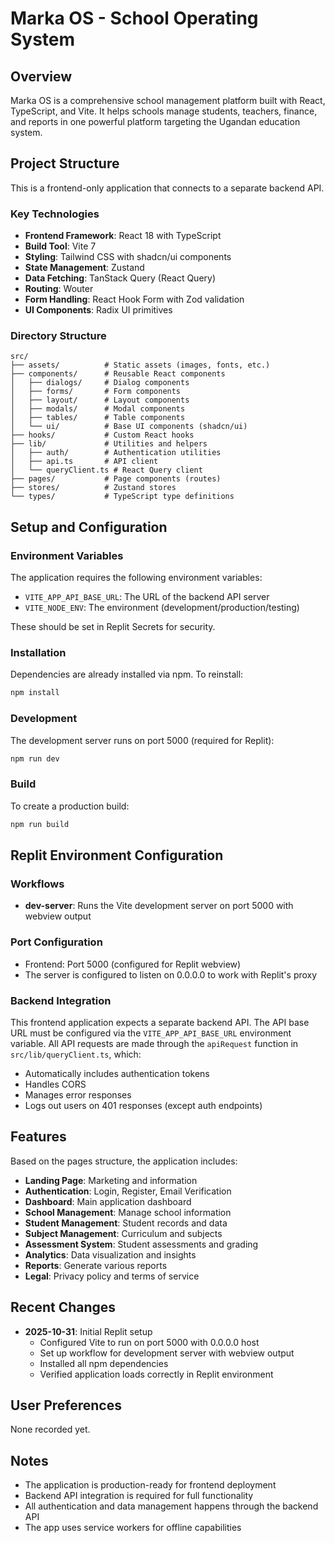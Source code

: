# Marka OS - School Operating System

## Overview
Marka OS is a comprehensive school management platform built with React, TypeScript, and Vite. It helps schools manage students, teachers, finance, and reports in one powerful platform targeting the Ugandan education system.

## Project Structure
This is a frontend-only application that connects to a separate backend API.

### Key Technologies
- **Frontend Framework**: React 18 with TypeScript
- **Build Tool**: Vite 7
- **Styling**: Tailwind CSS with shadcn/ui components
- **State Management**: Zustand
- **Data Fetching**: TanStack Query (React Query)
- **Routing**: Wouter
- **Form Handling**: React Hook Form with Zod validation
- **UI Components**: Radix UI primitives

### Directory Structure
```
src/
├── assets/          # Static assets (images, fonts, etc.)
├── components/      # Reusable React components
│   ├── dialogs/     # Dialog components
│   ├── forms/       # Form components
│   ├── layout/      # Layout components
│   ├── modals/      # Modal components
│   ├── tables/      # Table components
│   └── ui/          # Base UI components (shadcn/ui)
├── hooks/           # Custom React hooks
├── lib/             # Utilities and helpers
│   ├── auth/        # Authentication utilities
│   ├── api.ts       # API client
│   └── queryClient.ts # React Query client
├── pages/           # Page components (routes)
├── stores/          # Zustand stores
└── types/           # TypeScript type definitions
```

## Setup and Configuration

### Environment Variables
The application requires the following environment variables:

- `VITE_APP_API_BASE_URL`: The URL of the backend API server
- `VITE_NODE_ENV`: The environment (development/production/testing)

These should be set in Replit Secrets for security.

### Installation
Dependencies are already installed via npm. To reinstall:
```bash
npm install
```

### Development
The development server runs on port 5000 (required for Replit):
```bash
npm run dev
```

### Build
To create a production build:
```bash
npm run build
```

## Replit Environment Configuration

### Workflows
- **dev-server**: Runs the Vite development server on port 5000 with webview output

### Port Configuration
- Frontend: Port 5000 (configured for Replit webview)
- The server is configured to listen on 0.0.0.0 to work with Replit's proxy

### Backend Integration
This frontend application expects a separate backend API. The API base URL must be configured via the `VITE_APP_API_BASE_URL` environment variable. All API requests are made through the `apiRequest` function in `src/lib/queryClient.ts`, which:
- Automatically includes authentication tokens
- Handles CORS
- Manages error responses
- Logs out users on 401 responses (except auth endpoints)

## Features
Based on the pages structure, the application includes:
- **Landing Page**: Marketing and information
- **Authentication**: Login, Register, Email Verification
- **Dashboard**: Main application dashboard
- **School Management**: Manage school information
- **Student Management**: Student records and data
- **Subject Management**: Curriculum and subjects
- **Assessment System**: Student assessments and grading
- **Analytics**: Data visualization and insights
- **Reports**: Generate various reports
- **Legal**: Privacy policy and terms of service

## Recent Changes
- **2025-10-31**: Initial Replit setup
  - Configured Vite to run on port 5000 with 0.0.0.0 host
  - Set up workflow for development server with webview output
  - Installed all npm dependencies
  - Verified application loads correctly in Replit environment

## User Preferences
None recorded yet.

## Notes
- The application is production-ready for frontend deployment
- Backend API integration is required for full functionality
- All authentication and data management happens through the backend API
- The app uses service workers for offline capabilities
